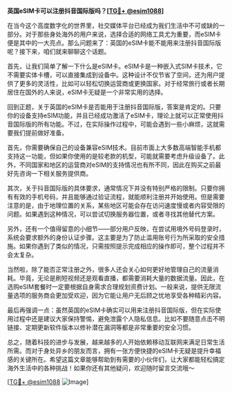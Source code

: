 **英国eSIM卡可以注册抖音国际版吗？[[TG💪+ @esim1088](https://t.me/s/esim1088)]**

在当今这个高度数字化的世界里，社交媒体平台已经成为我们生活中不可或缺的一部分。对于那些身处海外的用户来说，选择合适的网络工具尤为重要，而eSIM卡便是其中的一大亮点。那么问题来了：英国的eSIM卡能不能用来注册抖音国际版呢？接下来，咱们就来聊聊这个话题。

首先，让我们简单了解一下什么是eSIM卡。eSIM卡是一种嵌入式SIM卡技术，它不需要实体卡槽，可以直接集成到设备中。这种设计不仅节省了空间，还为用户提供了更多的灵活性，比如可以轻松切换运营商或更换国家。对于经常旅行或者长期居住在国外的人来说，eSIM卡无疑是一个非常实用的选择。

回到正题，关于英国的eSIM卡是否能用于注册抖音国际版，答案是肯定的。只要你的设备支持eSIM功能，并且已经成功激活了eSIM卡，理论上就可以正常使用抖音国际版的所有功能。不过，在实际操作过程中，可能会遇到一些小麻烦，这就需要我们提前做好准备。

首先，你需要确保自己的设备兼容eSIM技术。目前市面上大多数高端智能手机都支持这一功能，但如果你使用的是较老款的机型，可能就需要考虑升级设备了。此外，不同国家和地区的运营商对eSIM的支持情况也有所不同，因此在购买之前最好先咨询一下相关服务提供商。

其次，关于抖音国际版的具体要求，通常情况下并没有特别严格的限制。只要你拥有有效的手机号码，并且能够通过验证流程，就能顺利注册并开始使用。但是需要注意的是，由于地理位置的关系，某些地区可能会存在访问速度慢或者内容受限的问题。如果遇到这种情况，可以尝试切换服务器位置，或者寻找其他替代方案。

另外，还有一个值得留意的小细节——部分用户反映，在尝试用境外号码登录时，系统会要求额外的身份认证步骤。这主要是为了防止滥用账号行为所采取的安全措施。如果你遇到了类似的情况，只需按照提示完成相应的操作即可，整个过程并不会太复杂。

当然啦，除了能否正常注册之外，很多人还会关心如何更好地管理自己的流量消耗。毕竟，无论是刷短视频还是观看直播，都需要消耗大量的数据流量。因此，在选购eSIM套餐时一定要根据自身需求合理规划资费计划。一般来说，提供无限流量选项的服务商会更加受欢迎，因为它能让用户无后顾之忧地享受各种精彩内容。

最后再强调一点：虽然英国的eSIM卡确实可以用来注册抖音国际版，但在实际使用过程中还是建议大家保持警惕，避免泄露个人隐私信息。比如不要随意点击不明链接、定期更新软件版本以修补潜在漏洞等都是非常重要的安全习惯。

总之，随着科技的进步与发展，越来越多的人开始依赖移动互联网来满足日常生活所需。而对于身处异乡的朋友而言，拥有一张方便快捷的eSIM卡无疑是提升幸福感的关键所在。希望这篇文章能够帮助到有需要的小伙伴们，让大家都能轻松搞定海外生活中的各种挑战！如果你还有其他疑问，欢迎随时留言交流哦～

[[TG💪+ @esim1088](https://t.me/s/esim1088) ![Image](https://i.postimg.cc/4NQfJmqS/Snipaste-2025-05-13-00-14-12.png)]